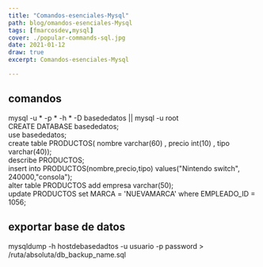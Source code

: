 ```yaml
---
title: "Comandos-esenciales-Mysql"
path: blog/omandos-esenciales-Mysql
tags: [fmarcosdev,mysql]
cover: ./popular-commands-sql.jpg
date: 2021-01-12
draw: true
excerpt: Comandos-esenciales-Mysql

---
```

## comandos  
mysql -u * -p * -h * -D basededatos    ||   mysql -u root      
CREATE DATABASE basededatos;    
use basededatos;    
create table PRODUCTOS( nombre varchar(60) , precio int(10) , tipo varchar(40));    
describe PRODUCTOS;  
insert into PRODUCTOS(nombre,precio,tipo) values("Nintendo switch", 240000,"consola");  
alter table PRODUCTOS add empresa varchar(50);  
update PRODUCTOS  set  MARCA = 'NUEVAMARCA'   where    EMPLEADO_ID = 1056;  

## exportar base de datos
mysqldump -h hostdebasedadtos -u usuario -p password > /ruta/absoluta/db_backup_name.sql


